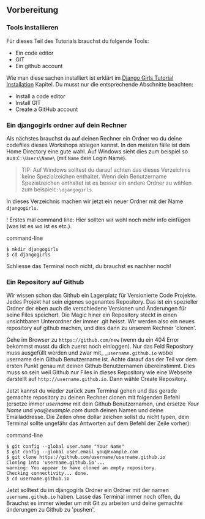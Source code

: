 ## Vorbereitung

### Tools installieren

Für dieses Teil des Tutorials brauchst du folgende Tools:

* Ein code editor
* GIT
* Ein github account

Wie man diese sachen installiert ist erklärt im [Django Girls Tutorial Installation](https://tutorial.djangogirls.org/en/installation/#install-a-code-editor) Kapitel. Du musst nur die entsprechende Abschnitte beachten:

* Install  a code editor
* Install GIT
* Create a GitHub account

### Ein djangogirls ordner auf dein Rechner

Als nächstes brauchst du auf deinen Rechner ein Ordner wo du deine codefiles dieses Workshops ablegen kannst. In den meisten fälle ist dein Home Directory eine gute wahl. Auf Windows sieht dies zum beispiel so aus:`C:\Users\Name\` \(mit `Name` dein Login Name\).

> TIP: Auf Windows solltest du darauf achten das dieses Verzeichnis keine Spezialzeichen enthaltet. Wenn dein Benutzername Spezialzeichen enthaltet ist es besser ein andere Ordner zu wählen zum beispiel`C:\djangogirls`.

In dieses Verzeichnis machen wir jetzt ein neuer Ordner mit der Name `djangogirls`.

! Erstes mal command line: Hier sollten wir wohl noch mehr info einfügen \(was ist es wo ist es etc.\).

command-line

```
$ mkdir djangogirls
$ cd djangogirls
```

Schliesse das Terminal noch nicht, du brauchst es nachher noch!

### Ein Repository auf Github

Wir wissen schon das Github ein Lagerplatz für Versionierte Code Projekte. Jedes Projekt hat sein eigenes sogenantes Repository. Das ist ein spezieller Ordner der eben auch die verschiedene Versionen und Änderungen für seine Files speichert. Die Magic hiner ein Repository steckt in einen unsichtbaren Unterordner der immer .git heisst. Wir werden also ein neues repository auf github machen, und dies dann zu unserem Rechner 'clonen'.

Gehe im Browser zu `https://github.com/new` \(wenn du ein 404 Error bekommst musst du dich zuerst noch einloggen\). Nur das Feld Repository muss ausgefüllt werden und zwar mit_ _`username.github.io` wobei username dein Github Benutzername ist. Achte darauf das der Teil vor dem ersten Punkt genau mit deinen Github Benutzernamen übereinstimmt. Dies muss so sein weil Github nur Files in dieses Repository wie eine Webseite darstellt auf `http://username.github.io`.  Dann wähle Create Repository.

Jetzt kannst du wieder zurück zum Terminal gehen und das gerade gemachte repository zu deinen Rechner clonen mit folgenden Befehl \(ersetze immer _username_ mit dein Github Benutzernamen, und ersetze _Your Name_ und _you@example.com_ durch deinen Namen und deine Emailaddresse. Die Zeilen ohne  dollar zeichen sollst du nicht typen, dein Terminal sollte ungefähr das Antworten auf dem Befehl der Zeile vorher\):

command-line

```
$ git config --global user.name "Your Name"
$ git config --global user.email you@example.com
$ git clone https://github.com/username/username.github.io
Cloning into 'username.github.io'...
warning: You appear to have cloned an empty repository.
Checking connectivity... done.
$ cd username.github.io
```

Jetzt solltest du im djangogirls Ordner ein Ordner mit der namen `username.github.io` haben. Lasse das Terminal immer noch offen, du Brauchst es immer wieder um mit Git zu arbeiten und deine gemachte änderungen zu Github zu 'pushen'.

